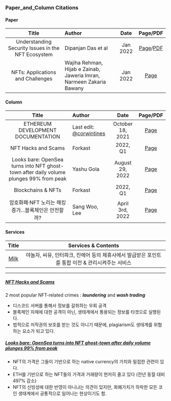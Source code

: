 ### Paper_and_Column Citations
#### Paper
|Title|Author|Date|Page/PDF|
|:---:|:---|:---:|:---:|
|Understanding Security Issues in the NFT Ecosystem|Dipanjan Das et al |Jan 2022|[Page](https://arxiv.org/abs/2111.08893)/[PDF](https://arxiv.org/pdf/2111.08893.pdf)|
|NFTs: Applications and Challenges|Wajiha Rehman, Hijab e Zainab, Jaweria Imran, Narmeen Zakaria Bawany|Jan 2022|[Page](https://ieeexplore.ieee.org/document/9677260)|

#### Column
|Title|Author|Date|Page/PDF|
|:---:|:---|:---:|:---:|
|ETHEREUM DEVELOPMENT DOCUMENTATION|Last edit: [@corwintines](https://github.com/corwintines)|October 18, 2021|[Page](https://ethereum.org/en/developers/docs/)|
|NFT Hacks and Scams|Forkast|2022, Q1|[Page](https://forkast.news/state-of-the-nft-market/nft-hacks-and-scams/)|
|Looks bare: OpenSea turns into NFT ghost-town after daily volume plunges 99% from peak|Yashu Gola|August 29, 2022|[Page](https://cointelegraph.com/news/looks-bare-opensea-turns-into-nft-ghost-town-after-volume-plunges-99-in-90-days)|
|Blockchains & NFTs|Forkast|2022, Q1|[Page](https://forkast.news/state-of-the-nft-market/blockchains-and-nfts/)|
|암호화폐·NFT 노리는 해킹 증가...블록체인은 안전할까?|Sang Woo, Lee|April 3rd, 2022|[Page](https://www.ajunews.com/view/20220403073351876)|

#### Services
|Title|Services & Contents|
|:---:|:---:|
|[Milk](https://milkplay.com/#/news/press?lang=ko)|야놀자, 씨유, 인터파크, 진에어 등의 제휴사에서 발급받은 포인트를 통합 이전 & 관리시켜주는 서비스|
------
##### [NFT Hacks and Scams](https://forkast.news/state-of-the-nft-market/nft-hacks-and-scams/)
2 most popular NFT-related crimes : ***laundering*** and ***wash trading***
- 디스코드 서버를 통해서 정보를 갈취하는 우회 공격
- 블록체인 자체에 대한 공격이 아닌, 생태계에서 통용되는 정보를 타겟으로 실행된다.
- 법적으로 저작권의 보호를 받는 것도 아니기 때문에, plagiarism도 생태계를 위협하는 요소가 되고 있다.

##### [Looks bare: OpenSea turns into NFT ghost-town after daily volume plunges 99% from peak](https://cointelegraph.com/news/looks-bare-opensea-turns-into-nft-ghost-town-after-volume-plunges-99-in-90-days)
- NFT의 가격은 그들이 기반으로 하는 native currency의 가치와 밀접한 관련이 있다.
- ETH를 기반으로 하는 NFT들의 가격과 거래량이 현저히 줄고 있다 (전년 동월 대비 497% 감소)
- NFT의 신빙성에 대한 반영이 아니냐는 의견이 있지만, 화폐가치가 하락한 모든 코인 생태계에서 공통적으로 일어나는 현상이기도 함.